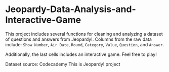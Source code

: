 # Jeopardy-Data-Analysis-and-Interactive-Game

This project includes several functions for cleaning and analyzing a dataset of questions and answers from Jeopardy!.
Columns from the raw data include: `Show Number`, `Air Date`, `Round`, `Category`, `Value`, `Question`, and `Answer`.

Additionally, the last cells includes an interactive game. Feel free to play!

Dataset source: Codecademy This is Jeopardy! project
